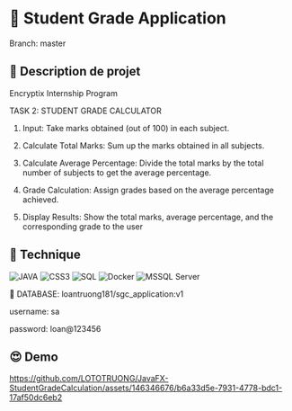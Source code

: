 # :file_folder: Student Grade Application
Branch: master

## :orange_book: Description de projet
Encryptix Internship Program

TASK 2: STUDENT GRADE CALCULATOR

1. Input: Take marks obtained (out of 100) in each subject.

2. Calculate Total Marks: Sum up the marks obtained in all subjects.

3. Calculate Average Percentage: Divide the total marks by the total number of subjects to get the average percentage.

4. Grade Calculation: Assign grades based on the average percentage achieved.

5. Display Results: Show the total marks, average percentage, and the corresponding grade to the user


## :wrench: Technique
![JAVA](https://custom-icon-badges.demolab.com/badge/Java-007396.svg?logo=java-loan&logoColor=white&labelColor=red&color=ffffff)
![CSS3](https://img.shields.io/badge/CSS-CSS?logo=css3&logoColor=white&labelColor=%231572B6&color=ffffff) 
![SQL](https://img.shields.io/badge/SQL-SQL?logo=sqlite&logoColor=white&labelColor=%23003B57&color=ffffff)
![Docker](https://img.shields.io/badge/Docker-Docker?logo=docker&logoColor=white&labelColor=%232496ED&color=ffffff)
![MSSQL Server](https://img.shields.io/badge/MSSQLServer-MSSQLServer?logo=microsoftsqlserver&logoColor=white&labelColor=%23CC2927&color=ffffff)

:floppy_disk: DATABASE: loantruong181/sgc_application:v1

username: sa

password: loan@123456

## :heart_eyes: Demo

https://github.com/LOTOTRUONG/JavaFX-StudentGradeCalculation/assets/146346676/b6a33d5e-7931-4778-bdc1-17af50dc6eb2

